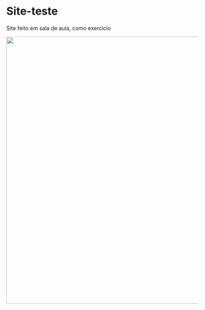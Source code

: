 # Site-teste
Site feito em sala de aula, como exercicio
<div align="center">
<img src="![2ec8663c-02b8-44c5-828a-4f7271ca7d9b](https://user-images.githubusercontent.com/105246799/185427444-1c937d77-433c-4de3-a084-a71a50be8516.jpeg)" width="700px"/>
</div>
